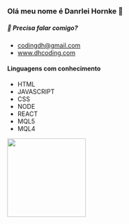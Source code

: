 ### Olá meu nome é Danrlei Hornke 👋

##### 🔭 Precisa falar comigo?
  * codingdh@gmail.com
  * www.dhcoding.com
#### Linguagens com conhecimento
   * HTML
   * JAVASCRIPT
   * CSS
   * NODE
   * REACT
   * MQL5
   * MQL4

<img height="180em" src="https://github-readme-stats.vercel.app/api?username=Danrlei-Hornke&show_icons=true&hide_border=true&&count_private=false&include_all_commits=true" />

<!--
**Danrlei-Hornke/Danrlei-Hornke** is a ✨ _special_ ✨ repository because its `README.md` (this file) appears on your GitHub profile.

Here are some ideas to get you started:

- 🔭 I’m currently working on ...
- 🌱 I’m currently learning ...
- 👯 I’m looking to collaborate on ...
- 🤔 I’m looking for help with ...
- 💬 Ask me about ...
- 📫 How to reach me: ...
- 😄 Pronouns: ...
- ⚡ Fun fact: ...
-->

